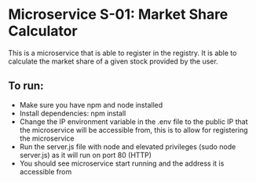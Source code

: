 # Microservice S-01: Market Share Calculator

This is a microservice that is able to register in the registry. It is able to calculate the market share of a given stock provided by the user.

## To run:
- Make sure you have npm and node installed
- Install dependencies: npm install
- Change the IP environment variable in the .env file to the public IP that the microservice will be accessible from, this is to allow for registering the microservice
- Run the server.js file with node and elevated privileges (sudo node server.js) as it will run on port 80 (HTTP)
- You should see microservice start running and the address it is accessible from

